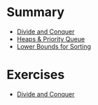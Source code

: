 # Summary

- [Divide and Conquer](./divide-and-conquer.md)
- [Heaps & Priority Queue](./heaps.md)
- [Lower Bounds for Sorting](./lower-bounds.md)

# Exercises

- [Divide and Conquer](exercises/divide-and-conquer.md)